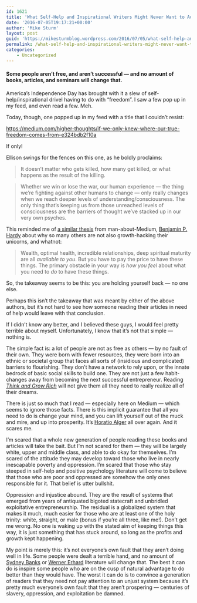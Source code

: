 ```yaml
---
id: 1621
title: 'What Self-Help and Inspirational Writers Might Never Want to Admit'
date: '2016-07-05T19:17:21+00:00'
author: 'Mike Sturm'
layout: post
guid: 'https://mikesturmblog.wordpress.com/2016/07/05/what-self-help-and-inspirational-writers-might-never-want-to-admit/'
permalink: /what-self-help-and-inspirational-writers-might-never-want-to-admit/
categories:
    - Uncategorized
---
```


#### Some people aren’t free, and aren’t successful — and no amount of books, articles, and seminars will change that.

America’s Independence Day has brought with it a slew of self-help/inspirational drivel having to do with “freedom”. I saw a few pop up in my feed, and even read a few. Meh.

Today, though, one popped up in my feed with a title that I couldn’t resist:

<https://medium.com/higher-thoughts/if-we-only-knew-where-our-true-freedom-comes-from-e324bdb2f10a>

If only!

Ellison swings for the fences on this one, as he boldly proclaims:

> It doesn’t matter who gets killed, how many get killed, or what happens as the result of the killing.

> Whether we win or lose the war, our human experience — the thing we’re fighting against other humans to change — only really changes when we reach deeper levels of understanding/consciousness. The only thing that’s keeping us from those unreached levels of consciousness are the barriers of thought we’ve stacked up in our very own psyches.

This reminded me of [a similar thesis](https://medium.com/the-mission/the-one-barrier-stopping-you-from-everything-you-want-in-life-5478665cad43#.h6lrzctkk) from man-about-Medium, [Benjamin P. Hardy](https://medium.com/u/5153880ce2ee) about why so many others are not also growth-hacking their unicorns, and whatnot:

> Wealth, optimal health, incredible relationships, deep spiritual maturity are all *available to you*. But you have to pay the price to have these things. The primary obstacle in your way is *how you feel* about what you need to *do* to have these things.

So, the takeaway seems to be this: you are holding yourself back — no one else.

Perhaps this isn’t the takeaway that was meant by either of the above authors, but it’s not hard to see how someone reading their articles in need of help would leave with that conclusion.

If I didn’t know any better, and I believed these guys, I would feel pretty terrible about myself. Unfortunately, I know that it’s not that simple — nothing is.

The simple fact is: a lot of people are not as free as others — by no fault of their own. They were born with fewer resources, they were born into an ethnic or societal group that faces all sorts of (insidious and complicated) barriers to flourishing. They don’t have a network to rely upon, or the innate bedrock of basic social skills to build one. They are not just a few habit-changes away from becoming the next successful entrepreneur. Reading [*Think and Grow Rich*](https://en.wikipedia.org/wiki/Napoleon_Hill) will not give them all they need to really realize all of their dreams.

There is just so much that I read — especially here on Medium — which seems to ignore those facts. There is this implicit guarantee that all you need to do is change your mind, and you can lift yourself out of the muck and mire, and up into prosperity. It’s [Horatio Alger](https://en.wikipedia.org/wiki/Horatio_Alger_myth) all over again. And it scares me.

I’m scared that a whole new generation of people reading these books and articles will take the bait. But I’m not scared for them — they will be largely white, upper and middle class, and able to do okay for themselves. I’m scared of the attitude they may develop toward those who live in nearly inescapable poverty and oppression. I’m scared that those who stay steeped in self-help and positive psychology literature will come to believe that those who are poor and oppressed are somehow the only ones responsible for it. That belief is utter bullshit.

Oppression and injustice abound. They are the result of systems that emerged from years of antiquated bigoted statecraft and unbridled exploitative entrepreneurship. The residual is a globalized system that makes it much, much easier for those who are at least one of the holy trinity: white, straight, or male (bonus if you’re all three, like me!). Don’t get me wrong. No one is waking up with the stated aim of keeping things this way, it is just something that has stuck around, so long as the profits and growth kept happening.

My point is merely this: it’s not everyone’s own fault that they aren’t doing well in life. Some people were dealt a terrible hand, and no amount of [Sydney Banks](https://en.wikipedia.org/wiki/Three_Principles) or [Werner Erhard](https://en.wikipedia.org/wiki/Erhard_Seminars_Training) literature will change that. The best it can do is inspire some people who are on the cusp of natural advantage to do better than they would have. The worst it can do is to convince a generation of readers that they need not pay attention to an unjust system because it’s pretty much everyone’s own fault that they aren’t prospering — centuries of slavery, oppression, and exploitation be damned.